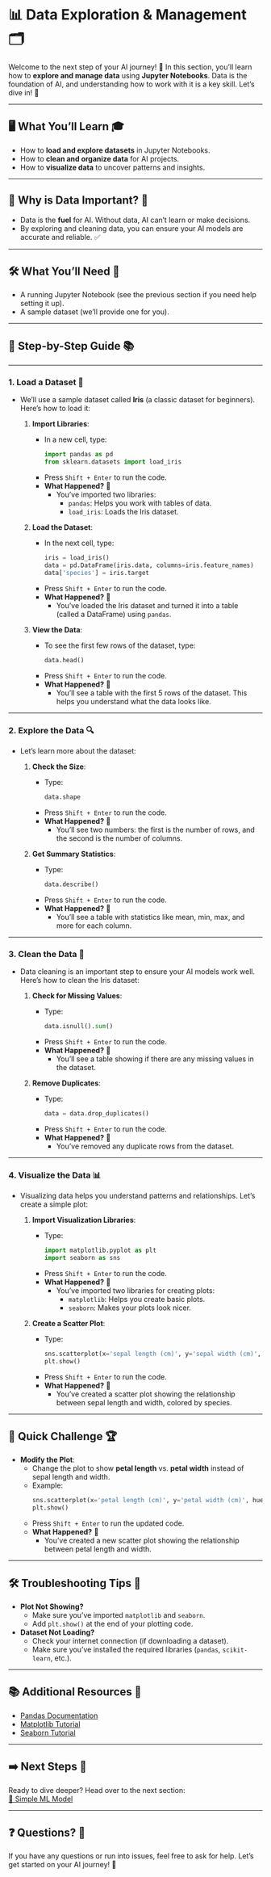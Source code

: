 # 📊 Data Exploration & Management 🗂️

Welcome to the next step of your AI journey! 🚀 In this section, you’ll learn how to **explore and manage data** using **Jupyter Notebooks**. Data is the foundation of AI, and understanding how to work with it is a key skill. Let’s dive in! 🌊

---

## 🖥️ **What You’ll Learn** 🎓
- How to **load and explore datasets** in Jupyter Notebooks.
- How to **clean and organize data** for AI projects.
- How to **visualize data** to uncover patterns and insights.

---

## 🚀 **Why is Data Important?** 🌟
- Data is the **fuel** for AI. Without data, AI can’t learn or make decisions.
- By exploring and cleaning data, you can ensure your AI models are accurate and reliable. ✅

---

## 🛠️ **What You’ll Need** 🧰
- A running Jupyter Notebook (see the previous section if you need help setting it up).
- A sample dataset (we’ll provide one for you).

---

## 📝 **Step-by-Step Guide** 📚

---

### 1. **Load a Dataset** 📂
   - We’ll use a sample dataset called **Iris** (a classic dataset for beginners). Here’s how to load it:
     1. **Import Libraries**:
        - In a new cell, type:
          ```python
          import pandas as pd
          from sklearn.datasets import load_iris
          ```
        - Press `Shift + Enter` to run the code.
        - **What Happened?** 🎉
          - You’ve imported two libraries:
            - `pandas`: Helps you work with tables of data.
            - `load_iris`: Loads the Iris dataset.

     2. **Load the Dataset**:
        - In the next cell, type:
          ```python
          iris = load_iris()
          data = pd.DataFrame(iris.data, columns=iris.feature_names)
          data['species'] = iris.target
          ```
        - Press `Shift + Enter` to run the code.
        - **What Happened?** 🎉
          - You’ve loaded the Iris dataset and turned it into a table (called a DataFrame) using `pandas`.

     3. **View the Data**:
        - To see the first few rows of the dataset, type:
          ```python
          data.head()
          ```
        - Press `Shift + Enter` to run the code.
        - **What Happened?** 🎉
          - You’ll see a table with the first 5 rows of the dataset. This helps you understand what the data looks like.

---

### 2. **Explore the Data** 🔍
   - Let’s learn more about the dataset:
     1. **Check the Size**:
        - Type:
          ```python
          data.shape
          ```
        - Press `Shift + Enter` to run the code.
        - **What Happened?** 🎉
          - You’ll see two numbers: the first is the number of rows, and the second is the number of columns.

     2. **Get Summary Statistics**:
        - Type:
          ```python
          data.describe()
          ```
        - Press `Shift + Enter` to run the code.
        - **What Happened?** 🎉
          - You’ll see a table with statistics like mean, min, max, and more for each column.

---

### 3. **Clean the Data** 🧹
   - Data cleaning is an important step to ensure your AI models work well. Here’s how to clean the Iris dataset:
     1. **Check for Missing Values**:
        - Type:
          ```python
          data.isnull().sum()
          ```
        - Press `Shift + Enter` to run the code.
        - **What Happened?** 🎉
          - You’ll see a table showing if there are any missing values in the dataset.

     2. **Remove Duplicates**:
        - Type:
          ```python
          data = data.drop_duplicates()
          ```
        - Press `Shift + Enter` to run the code.
        - **What Happened?** 🎉
          - You’ve removed any duplicate rows from the dataset.

---

### 4. **Visualize the Data** 📊
   - Visualizing data helps you understand patterns and relationships. Let’s create a simple plot:
     1. **Import Visualization Libraries**:
        - Type:
          ```python
          import matplotlib.pyplot as plt
          import seaborn as sns
          ```
        - Press `Shift + Enter` to run the code.
        - **What Happened?** 🎉
          - You’ve imported two libraries for creating plots:
            - `matplotlib`: Helps you create basic plots.
            - `seaborn`: Makes your plots look nicer.

     2. **Create a Scatter Plot**:
        - Type:
          ```python
          sns.scatterplot(x='sepal length (cm)', y='sepal width (cm)', hue='species', data=data)
          plt.show()
          ```
        - Press `Shift + Enter` to run the code.
        - **What Happened?** 🎉
          - You’ve created a scatter plot showing the relationship between sepal length and width, colored by species.

---

## 🎯 **Quick Challenge** 🏆
- **Modify the Plot**:
  - Change the plot to show **petal length** vs. **petal width** instead of sepal length and width.
  - Example:
    ```python
    sns.scatterplot(x='petal length (cm)', y='petal width (cm)', hue='species', data=data)
    plt.show()
    ```
  - Press `Shift + Enter` to run the updated code.
  - **What Happened?** 🎉
    - You’ve created a new scatter plot showing the relationship between petal length and width.

---

## 🛠️ **Troubleshooting Tips** 🔧
- **Plot Not Showing?**
  - Make sure you’ve imported `matplotlib` and `seaborn`.
  - Add `plt.show()` at the end of your plotting code.
- **Dataset Not Loading?**
  - Check your internet connection (if downloading a dataset).
  - Make sure you’ve installed the required libraries (`pandas`, `scikit-learn`, etc.).

---

## 📚 **Additional Resources** 📖
- [Pandas Documentation](https://pandas.pydata.org/docs/)
- [Matplotlib Tutorial](https://matplotlib.org/stable/tutorials/index.html)
- [Seaborn Tutorial](https://seaborn.pydata.org/tutorial.html)

---

## ➡️ **Next Steps** 🚀
Ready to dive deeper? Head over to the next section:  
[🤖 Simple ML Model](simple-ml)

---

## ❓ **Questions?** 🤔
If you have any questions or run into issues, feel free to ask for help. Let’s get started on your AI journey! 🚀